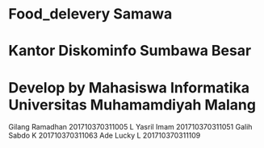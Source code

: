 # Food_delevery Samawa

# Kantor Diskominfo Sumbawa Besar

# Develop by Mahasiswa Informatika Universitas Muhamamdiyah Malang

 Gilang Ramadhan 201710370311005
 L Yasril Imam   201710370311051
 Galih Sabdo K   201710370311063
 Ade Lucky L     201710370311109



